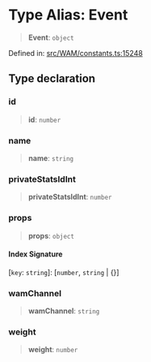 # Type Alias: Event

> **Event**: `object`

Defined in: [src/WAM/constants.ts:15248](https://github.com/Fokusdotid/bail/blob/a029a4f9908cd3806112e8438f5a31dda1376b84/src/WAM/constants.ts#L15248)

## Type declaration

### id

> **id**: `number`

### name

> **name**: `string`

### privateStatsIdInt

> **privateStatsIdInt**: `number`

### props

> **props**: `object`

#### Index Signature

\[`key`: `string`\]: \[`number`, `string` \| \{\}\]

### wamChannel

> **wamChannel**: `string`

### weight

> **weight**: `number`
